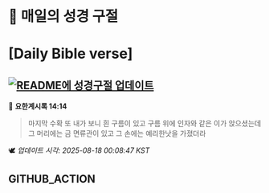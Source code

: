 # 🙏 매일의 성경 구절
# [Daily Bible verse]
## [![README에 성경구절 업데이트](https://github.com/DONGSUKA/first_test/actions/workflows/update-readme-bible.yml/badge.svg)](https://github.com/DONGSUKA/first_test/actions/workflows/update-readme-bible.yml)
<!-- START_BIBLE_VERSE -->
📖 **요한계시록 14:14**
> 마지막 수확 또 내가 보니 흰 구름이 있고 구름 위에 인자와 같은 이가 앉으셨는데 그 머리에는 금 면류관이 있고 그 손에는 예리한낫을 가졌더라

🕊️ _업데이트 시각: 2025-08-18 00:08:47 KST_
  <!-- END_BIBLE_VERSE -->
## GITHUB_ACTION
